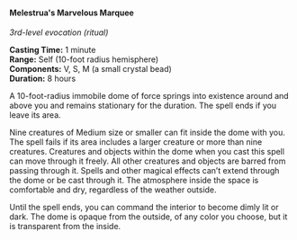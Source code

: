 #### Melestrua's Marvelous Marquee
<!-- previously "Tiny Hut" -->
<!-- markdownlint-disable link-image-reference-definitions -->
[_metadata_:spell_school]:- "evocation"
[_metadata_:spell_level]:- "1"
[_metadata_:casting_time_amount]:- "1"
[_metadata_:casting_time_unit]:- "minute"
[_metadata_:ritual]:- "true"
[_metadata_:range]:- "10-foot radius hemisphere"
[_metadata_:target]:- "Self"
[_metadata_:components_verbal]:- "true"
[_metadata_:components_somatic]:- "true"
[_metadata_:components_material]:- "true"
[_metadata_:components_material_description]:- "a small crystal bead"
[_metadata_:concentration]:- "false"
[_metadata_:duration]:- "8 hours"
[_metadata_:spell_origin]:- "wotc_srd_5.1"
[_metadata_:spell_original_name]:- "Tiny Hut"
<!-- markdownlint-disable-next-line no-emphasis-as-heading -->
_3rd-level evocation (ritual)_

**Casting Time:** 1 minute \
**Range:** Self (10-foot radius hemisphere) \
**Components:** V, S, M (a small crystal bead) \
**Duration:** 8 hours

A 10-foot-radius immobile dome of force springs into existence around and above you and remains stationary for the duration.
The spell ends if you leave its area.

Nine creatures of Medium size or smaller can fit inside the dome with you.
The spell fails if its area includes a larger creature or more than nine creatures.
Creatures and objects within the dome when you cast this spell can move through it freely.
All other creatures and objects are barred from passing through it.
Spells and other magical effects can’t extend through the dome or be cast through it.
The atmosphere inside the space is comfortable and dry, regardless of the weather outside.

Until the spell ends, you can command the interior to become dimly lit or dark.
The dome is opaque from the outside, of any color you choose, but it is transparent from the inside.
